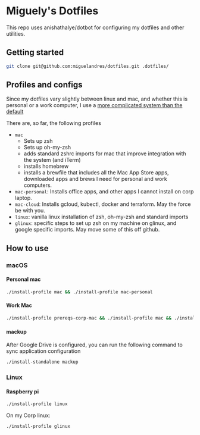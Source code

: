# Miguely's Dotfiles

This repo uses anishathalye/dotbot for configuring my dotfiles and other utilities.

## Getting started

```sh
git clone git@github.com:miguelandres/dotfiles.git .dotfiles/
```

## Profiles and configs

Since my dotfiles vary slightly between linux and mac, and whether this is personal or a work computer, I use a [more complicated system than the default](https://github.com/anishathalye/dotbot/wiki/Tips-and-Tricks#more-advanced-setup)

There are, so far, the following profiles

* `mac`
  * Sets up zsh
  * Sets up oh-my-zsh
  * adds standard zshrc imports for mac that improve integration with the system (and iTerm)
  * installs homebrew
  * installs a brewfile that includes all the Mac App Store apps, downloaded apps and brews I need for personal and work computers.
* `mac-personal`: Installs office apps, and other apps I cannot install on corp laptop.
* `mac-cloud`: Installs gcloud, kubectl, docker and terraform. May the force be with you.
* `linux`: vanilla linux installation of zsh, oh-my-zsh and standard imports
* `glinux`: specific steps to set up zsh on my machine on glinux, and google specific imports. May move some of this off github.

## How to use

### macOS

#### Personal mac

```sh
./install-profile mac && ./install-profile mac-personal
```

#### Work Mac

```sh
./install-profile prereqs-corp-mac && ./install-profile mac && ./install-profile cloud-mac
```

#### mackup

After Google Drive is configured, you can run the following command to sync application configuration
```sh
./install-standalone mackup
```

### Linux
#### Raspberry pi

```sh
./install-profile linux
```

On my Corp linux:

```sh
./install-profile glinux
```
